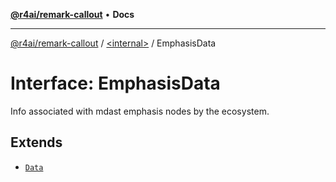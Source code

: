 [**@r4ai/remark-callout**](../../README.md) • **Docs**

***

[@r4ai/remark-callout](../../globals.md) / [\<internal\>](../README.md) / EmphasisData

# Interface: EmphasisData

Info associated with mdast emphasis nodes by the ecosystem.

## Extends

- [`Data`](Data.md)
